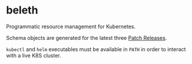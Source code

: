 # beleth

Programmatic resource management for Kubernetes.

Schema objects are generated for the latest three [Patch Releases](https://kubernetes.io/releases/patch-releases/). 

`kubectl` and `helm` executables must be available in `PATH` in order to interact with a live K8S cluster.
